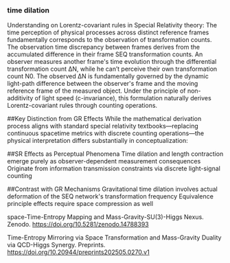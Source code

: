### time dilation

Understanding on Lorentz-covariant rules in Special Relativity theory: The time perception of physical processes across distinct reference frames fundamentally corresponds to the observation of transformation counts. The observation time discrepancy between frames derives from the accumulated difference in their frame SEQ transformation counts. An observer measures another frame's time evolution through the differential transformation count ΔN, while he can’t perceive their own transformation count N0. The observed ΔN is fundamentally governed by the dynamic light-path difference between the observer's frame and the moving reference frame of the measured object. Under the principle of non-additivity of light speed (c-invariance), this formulation naturally derives Lorentz-covariant rules through counting operations.

##Key Distinction from GR Effects
While the mathematical derivation process aligns with standard special relativity textbooks—replacing continuous spacetime metrics with discrete counting operations—the physical interpretation differs substantially in conceptualization:

##SR Effects as Perceptual Phenomena
Time dilation and length contraction emerge purely as observer-dependent measurement consequences
Originate from information transmission constraints via discrete light-signal counting

##Contrast with GR Mechanisms
Gravitational time dilation involves actual deformation of the SEQ network's transformation frequency
Equivalence principle effects require space compression as well

space-Time-Entropy Mapping and Mass-Gravity-SU(3)-Higgs Nexus. Zenodo. https://doi.org/10.5281/zenodo.14788393

Time-Entropy Mirroring via Space Transformation and Mass-Gravity Duality via QCD-Higgs Synergy. Preprints. https://doi.org/10.20944/preprints202505.0270.v1

